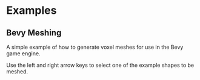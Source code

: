 # Examples

## Bevy Meshing

A simple example of how to generate voxel meshes for use in the Bevy game
engine.

Use the left and right arrow keys to select one of the example shapes to be
meshed.
